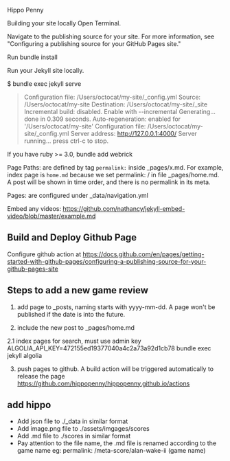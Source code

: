 Hippo Penny

Building your site locally
Open Terminal.

Navigate to the publishing source for your site. For more information, see "Configuring a publishing source for your GitHub Pages site."

Run bundle install

Run your Jekyll site locally.

$ bundle exec jekyll serve
> Configuration file: /Users/octocat/my-site/_config.yml
>            Source: /Users/octocat/my-site
>       Destination: /Users/octocat/my-site/_site
> Incremental build: disabled. Enable with --incremental
>      Generating...
>                    done in 0.309 seconds.
> Auto-regeneration: enabled for '/Users/octocat/my-site'
> Configuration file: /Users/octocat/my-site/_config.yml
>    Server address: http://127.0.0.1:4000/
>  Server running... press ctrl-c to stop.

If you have ruby >= 3.0, bundle add webrick


Page Paths: are defined by tag `permalink:` inside _pages/x.md. For example, index page is `home.md` because we set permalink: / in file _pages/home.md. A post will be shown in time order, and there is no permalink in its meta.

Pages: are configured under _data/navigation.yml

Embed any videos:
https://github.com/nathancy/jekyll-embed-video/blob/master/example.md


## Build and Deploy Github Page

Configure github action at https://docs.github.com/en/pages/getting-started-with-github-pages/configuring-a-publishing-source-for-your-github-pages-site 

## Steps to add a new game review

1. add page to _posts, naming starts with yyyy-mm-dd. A page won't be published if the date is into the future.

2. include the new post to _pages/home.md

2.1 index pages for search, must use admin key ALGOLIA_API_KEY=472155ed19377040a4c2a73a92d1cb78 bundle exec jekyll algolia 

3. push pages to github. A build action will be triggered automatically to release the page https://github.com/hippopenny/hippopenny.github.io/actions


## add hippo
+ Add json file to ./_data in similar format
+ Add image.png file to ./assets/imgages/scores
+ Add .md file to ./scores in similar format
+ Pay attention to the file name, the .md file is renamed according to the game name eg: permalink: /meta-score/alan-wake-ii (game name)





